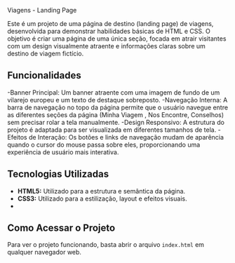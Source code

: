 Viagens - Landing Page

Este é um projeto de uma página de destino (landing page) de viagens, desenvolvida para demonstrar habilidades básicas de HTML e CSS. O objetivo é criar uma página de uma única seção, focada em atrair visitantes com um design visualmente atraente e informações claras sobre um destino de viagem fictício.

## Funcionalidades
-Banner Principal: Um banner atraente com uma imagem de fundo de um vilarejo europeu e um texto de destaque sobreposto.
-Navegação Interna: A barra de navegação no topo da página permite que o usuário navegue entre as diferentes seções da página (Minha Viagem , Nos Encontre, Conselhos) sem precisar rolar a tela manualmente.
-Design Responsivo:  A estrutura do projeto é adaptada para ser visualizada em diferentes tamanhos de tela.
-Efeitos de Interação: Os botões e links de navegação mudam de aparência quando o cursor do mouse passa sobre eles, proporcionando uma experiência de usuário mais interativa.


## Tecnologias Utilizadas

* **HTML5:** Utilizado para a estrutura e semântica da página.
* **CSS3:** Utilizado para a estilização, layout e efeitos visuais.
* 
## Como Acessar o Projeto

Para ver o projeto funcionando, basta abrir o arquivo `index.html` em qualquer navegador web.
